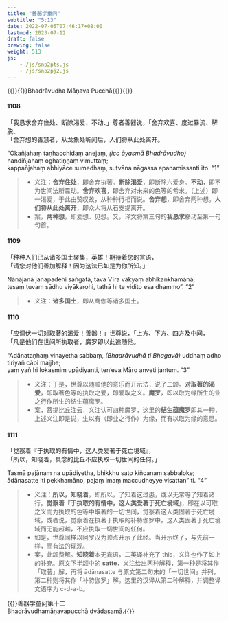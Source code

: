 ```yaml
---
title: "善器学童问"
subtitle: "5:13"
date: 2022-07-05T07:46:17+08:00
lastmod: 2023-07-12
draft: false
brewing: false
weight: 513
js:
    - /js/snp2pts.js
    - /js/snp2pj2.js
---
```



{{<subtitle>}}{{<suttalink src="snp5.13">}}Bhadrāvudha Māṇava Pucchā{{</suttalink>}}{{</subtitle>}}

#### 1108

「我恳求舍弃住处、断除渴爱、不动、」尊者善器说，「舍弃欢喜、度过暴流、解脱、  
「舍弃想的善慧者，从龙象处听闻后，人们将从此处离开。

“Okañjahaṃ taṇhacchidaṃ anejaṃ, <i>(icc āyasmā Bhadrāvudho)</i> nandiñjahaṃ oghatiṇṇaṃ vimuttaṃ;  
kappañjahaṃ abhiyāce sumedhaṃ, sutvāna nāgassa apanamissanti ito. <q>1</q>

> - 义注：**舍弃住处**，即舍弃执著。**断除渴爱**，即断除六爱身。**不动**，即不为世间法所震动。**舍弃欢喜**，即舍弃对未来的色等的希求。（上述）即一渴爱，于此由赞叹故，从种种行相而说。**舍弃想**，即舍弃两种想。**人们将从此处离开**，即众人将从石支提离开。
> - 案，**两种想**，即爱想、见想。又，译文将第三句的**我恳求**移动至第一句句首。

#### 1109

「种种人们已从诸多国土聚集，英雄！期待着您的言语，  
「请您对他们善加解释！因为这法已如是为你所知。」

Nānājanā janapadehi saṅgatā, tava Vīra vākyaṃ abhikaṅkhamānā;  
tesaṃ tuvaṃ sādhu viyākarohi, tathā hi te vidito esa dhammo”. <q>2</q>

> - 义注：**诸多国土**，即从鸯伽等诸多国土。

#### 1110

「应调伏一切对取著的渴爱！善器！」世尊说，「上方、下方、四方及中间，  
「凡是他们在世间所执取者，魔罗即以此追随他。

“Ādānataṇhaṃ vinayetha sabbaṃ, <i>(Bhadrāvudhā ti Bhagavā)</i> uddhaṃ adho tiriyañ cāpi majjhe;  
yaṃ yañ hi lokasmim upādiyanti, ten’eva Māro anveti jantuṃ. <q>3</q>

> - 义注：于是，世尊以随顺他的意乐而开示法，说了二颂。**对取著的渴爱**，即取著色等的执取之爱，即爱取之义。**魔罗**，即以取为缘所生的业之行作所生的结生蕴魔罗。
> - 案，菩提比丘注云，义注认可四种魔罗，这里的**结生蕴魔罗**即其一种，上述义注即是说，生以有（即业之行作）为缘，而有以取为缘的意思。

#### 1111

「觉察着『于执取的有情中，这人类爱著于死亡境域』，  
「所以，知晓着，具念的比丘不应执取一切世间的任何。」

Tasmā pajānaṃ na upādiyetha, bhikkhu sato kiñcanaṃ sabbaloke;  
ādānasatte iti pekkhamāno, pajaṃ imaṃ maccudheyye visattan” ti. <q>4</q>

> - 义注：**所以，知晓着**，即所以，了知着这过患，或以无常等了知着诸行。**觉察着『于执取的有情中，这人类爱著于死亡境域』**，即在以可取之义而为执取的色等中取著的一切世间，觉察着这人类固著于死亡境域，或者说，觉察着在执著于执取的补特伽罗中，这人类固著于死亡境域而无能超越，不应执取一切世间的任何。
> - 如是，世尊同样以阿罗汉为顶点开示了此经。当开示终了，与先前一样，而有法的现观。
> - 案，此颂费解。**知晓着**本无宾语，二英译补充了 this，义注也作了如上的补充。原文下半颂中的 **satte**，义注给出两种解释，第一种是将其作「取著」解，再将 ādānasatte 与原文第二句末的「一切世间」并列，第二种则将其作「补特伽罗」解。这里的汉译从第二种解释，并调整译文语序为 c-d-a-b。


{{<eof>}}善器学童问第十二<br>Bhadrāvudhamāṇavapucchā dvādasamā.{{</eof>}}